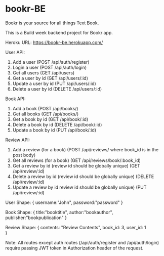 # bookr-BE

Bookr is your source for all things Text Book. 

This is a Build week backend project for Bookr app.

Heroku URL:
https://bookr-be.herokuapp.com/

User API:

1. Add a user (POST /api/auth/register)
2. Login a user (POST /api/auth/login)
3. Get all users (GET /api/users)
4. Get a user by id (GET /api/users/:id)
5. Update a user by id (PUT /api/users/:id)
6. Delete a user by id (DELETE /api/users/:id)

Book API:

1. Add a book (POST /api/books/)
2. Get all books (GET /api/books/)
3. Get a book by id (GET /api/book/:id)
4. Delete a book by id (DELETE /api/book/:id)
5. Update a book by id (PUT /api/book/:id)

Review API:

1. Add a review (for a book) (POST /api/reviews/  where  book_id  is in the post body)
2. Get all reviews (for a book) (GET /api/reviews/book/:book_id)
3. Get a review by id (review id should be globally unique) (GET /api/review/:id)
4. Delete a review by id (review id should be globally unique) (DELETE /api/review/:id)
5. Update a review by id review id should be globally unique) (PUT /api/review/:id)

User Shape:
{
   username:"John",
   password:"password"
}

Book Shape:
{
   title:"booktitle",
	author:"bookauthor",
	publisher:"bookpublication"
}

Review Shape:
{
    contents: "Review Contents",
    book_id: 3,
    user_id: 1   
}

Note: All routes except auth routes (/api/auth/register and /api/auth/login) require passing JWT token in Authorization header of the request.

